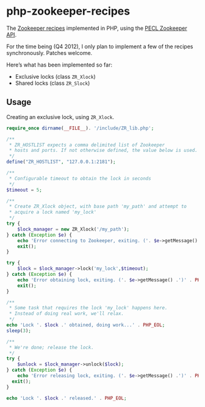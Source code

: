 php-zookeeper-recipes
=====================

The [Zookeeper recipes](http://zookeeper.apache.org/doc/current/recipes.html) implemented in PHP,
using the [PECL Zookeeper API](http://pecl.php.net/zookeeper).

For the time being (Q4 2012), I only plan to implement a few of the recipes synchronously. Patches welcome.

Here’s what has been implemented so far:

* Exclusive locks (class `ZR_Xlock`)  
* Shared locks (class `ZR_Slock`)  

## Usage

Creating an exclusive lock, using `ZR_Xlock`.

```php
require_once dirname(__FILE__). '/include/ZR_lib.php';

/**
 * ZR_HOSTLIST expects a comma delimited list of Zookeeper 
 * hosts and ports. If not otherwise defined, the value below is used.
 */
define("ZR_HOSTLIST", "127.0.0.1:2181");

/**
 * Configurable timeout to obtain the lock in seconds
 */
$timeout = 5;

/**
 * Create ZR_Xlock object, with base path 'my_path' and attempt to
 * acquire a lock named 'my_lock'
 */
try {
	$lock_manager = new ZR_Xlock('/my_path');
} catch (Exception $e) {
	echo 'Error connecting to Zookeeper, exiting. ('. $e->getMessage() .')' . PHP_EOL;
	exit();
}

try {
	$lock = $lock_manager->lock('my_lock',$timeout);
} catch (Exception $e) {
	echo 'Error obtaining lock, exiting. ('. $e->getMessage() .')' . PHP_EOL;
	exit();
}

/**
 * Some task that requires the lock 'my_lock' happens here.
 * Instead of doing real work, we'll relax.
 */
echo 'Lock '. $lock .' obtained, doing work...' . PHP_EOL;
sleep(3);

/**
 * We're done; release the lock.
 */
try {
	$unlock = $lock_manager->unlock($lock);
} catch (Exception $e) {
	echo 'Error releasing lock, exiting. ('. $e->getMessage() .')' . PHP_EOL;
  exit();
}

echo 'Lock '. $lock .' released.' . PHP_EOL;
```